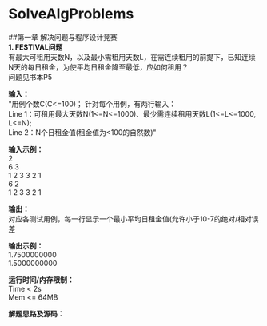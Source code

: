 # SolveAlgProblems

##第一章 解决问题与程序设计竞赛   
**1. FESTIVAL问题**    
有最大可租用天数N，以及最小需租用天数L，在需连续租用的前提下，已知连续N天的每日租金，为使平均日租金降至最低，应如何租用？  
问题见书本P5
   
**输入：**      
"用例个数C(C<=100)；
针对每个用例，有两行输入：  
Line 1：可租用最大天数N(1<=N<=1000)、最少需连续租用天数L(1<=L<=1000, L<=N);  
Line 2：N个日租金值(租金值为<100的自然数)"   

**输入示例：**         	
2   
6 3   
1 2 3 3 2 1   
6 2     
1 2 3 3 2 1   

**输出：**       	
对应各测试用例，每一行显示一个最小平均日租金值(允许小于10-7的绝对/相对误差

**输出示例：**      	
1.7500000000   
1.5000000000

**运行时间/内存限制：**      
Time < 2s   
Mem <= 64MB

**解题思路及源码：**   	
